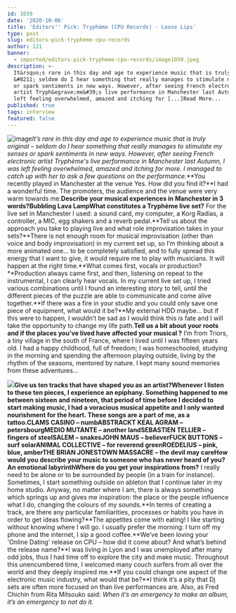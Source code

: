 ```yaml
---
id: 1039
date: '2020-10-06'
title: 'Editors'' Pick: Tryphème (CPU Records) - Loose Lips'
type: post
slug: editors-pick-trypheme-cpu-records
author: 121
banner:
  - imported/editors-pick-trypheme-cpu-records/image1039.jpeg
description: >-
  It&rsquo;s rare in this day and age to experience music that is truly original
  &#8211; seldom do I hear something that really manages to stimulate my senses
  or spark sentiments in new ways. However, after seeing French electronic
  artist Tryph&egrave;me&#39;s live performance in Manchester last Autumn, I was
  left feeling overwhelmed, amazed and itching for [...]Read More...
published: true
tags: interview
featured: false
---
```

![image](../imported/editors-pick-trypheme-cpu-records/image1039.jpeg)_It’s rare in this day and age to experience music that is truly original – seldom do I hear something that really manages to stimulate my senses or spark sentiments in new ways. However, after seeing French electronic artist Tryphème's live performance in Manchester last Autumn, I was left feeling overwhelmed, amazed and itching for more. I managed to catch up with her to ask a few questions on the performance._**You recently played in Manchester at the venue Yes. How did you find it?**I had a wonderful time. The promoters, the audience and the venue were very warm towards me.**Describe your musical experiences in Manchester in 3 words?**Bubbling Lava Lamp**What constitutes a Tryphème live set?** For the live set in Manchester I used: a sound card, my computer, a Korg Radias, a controller, a MIC, egg shakers and a reverb pedal.**Tell us about the approach you take to playing live and what role improvisation takes in your sets?**There is not enough room for musical improvisation (other than voice and body improvisation) in my current set up, so I’m thinking about a more animated one… to be completely satisfied, and to fully spread this energy that I want to give, it would require me to play with musicians. It will happen at the right time.**What comes first, vocals or production?**Production always came first, and then, listening on repeat to the instrumental, I can clearly hear vocals. In my current live set up, I tried various combinations until I found an interesting story to tell, until the different pieces of the puzzle are able to communicate and come alive together.**If there was a fire in your studio and you could only save one piece of equipment, what would it be?**My external HDD maybe… but if this were to happen, I wouldn’t be sad as I would think this is fate and I will take the opportunity to change my life path.**Tell us a bit about your roots and if the places you’ve lived have affected your musical ?** I’m from Triors, a tiny village in the south of France, where I lived until I was fifteen years old. I had a happy childhood, full of freedom; I was homeschooled, studying in the morning and spending the afternoon playing outside, living by the rhythm of the seasons, mentored by nature. I kept many sound memories from these adventures…

![](https://lh4.googleusercontent.com/EQXc-_X85NKLFdEUB6qULabJRlweEweedCo7q732jFaEa-JEgZ09UZUoO-vrvLBGe4T7NIttplp_EYJTlgquw8mvwlj6s367zRDzRhgy4cl3wC7JRd7zfOG-ci71-Z303406RxG7)**Give us ten tracks that have shaped you as an artist?**Whenever I listen to these ten pieces, I experience an epiphany. Something happened to me between sixteen and nineteen, that period of time before I decided to start making music, I had a voracious musical appetite and I only wanted nourishment for the heart. These songs are a part of me, as a tattoo.CLAMS CASINO – numbABSTRACKT KEAL AGRAM – petersbourgMEDIO MUTANTE – another landSEBASTIEN TELLIER – fingers of steelSALEM – snakesJOHN MAUS – believerFUCK BUTTONS – surf solarANIMAL COLLECTIVE – for reverend greenROEDELIUS – pink, blue, amberTHE BRIAN JONESTOWN MASSACRE – the devil may care**How would you describe your music to someone who has never heard of you?**An emotional labyrinth**Where do you get your inspirations from?** I really need to be alone or to be surrounded by people (in a train for instance). Sometimes, I start something outside on ableton that I continue later in my home studio. Anyway, no matter where I am, there is always something which springs up and gives me inspiration: the place or the people influence what I do, changing the colours of my sounds.**In terms of creating a track, are there any particular familiarities, processes or habits you have in order to get ideas flowing?**The appetites come with eating! I like starting without knowing where I will go. I usually prefer the morning: I turn off my phone and the internet, I sip a good coffee.**We’ve been loving your 'Online Dating' release on CPU – how did it come about? And what’s behind the release name?**I was living in Lyon and I was unemployed after many odd jobs, thus I had time off to explore the city and make music. Throughout this unencumbered time, I welcomed many couch surfers from all over the world and they deeply inspired me.**If you could change one aspect of the electronic music industry, what would that be?**I think it’s a pity that Dj sets are often more focused on than live performances are. Also, as Fred Chichin from Rita Mitsouko said: _When it’s an emergency to make an album, it’s an emergency to not do it._
